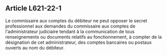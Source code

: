 Article L621-22-1
----
Le commissaire aux comptes du débiteur ne peut opposer le secret professionnel
aux demandes du commissaire aux comptes de l'administrateur judiciaire tendant à
la communication de tous renseignements ou documents relatifs au fonctionnement,
à compter de la désignation de cet administrateur, des comptes bancaires ou
postaux ouverts au nom du débiteur.
